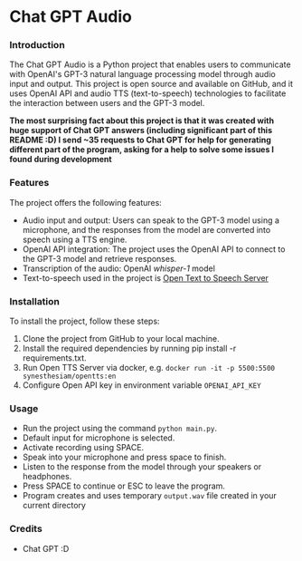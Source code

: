# Chat GPT Audio

### Introduction
The Chat GPT Audio is a Python project that enables users to communicate with OpenAI's GPT-3 natural language processing model through audio input and output. This project is open source and available on GitHub, and it uses OpenAI API and audio TTS (text-to-speech) technologies to facilitate the interaction between users and the GPT-3 model.

**The most surprising fact about this project is that it was created with huge support of Chat GPT answers (including significant part of this README :D) I send ~35 requests to Chat GPT for help for generating different part of the program, asking for a help to solve some issues I found during development**


### Features
The project offers the following features:

* Audio input and output: Users can speak to the GPT-3 model using a microphone, and the responses from the model are converted into speech using a TTS engine.
* OpenAI API integration: The project uses the OpenAI API to connect to the GPT-3 model and retrieve responses. 
* Transcription of the audio: OpenAI *whisper-1* model
* Text-to-speech used in the project is [Open Text to Speech Server](https://github.com/synesthesiam/opentts)

### Installation
To install the project, follow these steps:

1. Clone the project from GitHub to your local machine.
2. Install the required dependencies by running pip install -r requirements.txt. 
3. Run Open TTS Server via docker, e.g.
```docker run -it -p 5500:5500 synesthesiam/opentts:en```
4. Configure Open API key in environment variable `OPENAI_API_KEY`

### Usage
* Run the project using the command `python main.py`.
* Default input for microphone is selected.
* Activate recording using SPACE.
* Speak into your microphone and press space to finish.
* Listen to the response from the model through your speakers or headphones.
* Press SPACE to continue or ESC to leave the program.
* Program creates and uses temporary `output.wav` file created in your current directory

### Credits
* Chat GPT :D 